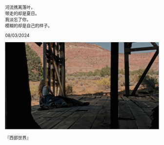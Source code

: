 河流携离落叶，  
带走的却是夏日。  
我淡忘了你，  
模糊的却是自己的样子。  
   
08/03/2024  
  
![640](../../images/poetry/08-03-24.jpg)    

『西部世界』  
  
  